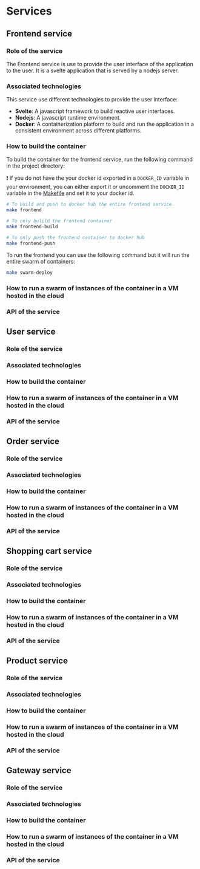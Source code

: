 # Services

## Frontend service

### Role of the service

The Frontend service is use to provide the user interface of the application to 
the user. It is a svelte application that is served by a nodejs server.

### Associated technologies

This service use different technologies to provide the user interface:

- **Svelte**: A javascript framework to build reactive user interfaces. 
- **Nodejs**: A javascript runtime environment.
- **Docker**: A containerization platform to build and run the application in a 
  consistent environment across different platforms.


### How to build the container

To build the container for the frontend service, run the following command in 
the project directory:

:heavy_exclamation_mark: If you do not have the your docker id exported in a `DOCKER_ID` variable
in your environment, you can either export it or uncomment the `DOCKER_ID` variable
in the [Makefile](../Makefile) and set it to your docker id.

```bash
# To build and push to docker hub the entire frontend service
make frontend 

# To only bulild the frontend container
make frontend-build

# To only push the frontend container to docker hub
make frontend-push
```
To run the frontend you can use the following command but it will run the entire swarm
of containers:

```bash
make swarm-deploy
```

### How to run a swarm of instances of the container in a VM hosted in the cloud

### API of the service

<!--  -->


## User service

### Role of the service

### Associated technologies

### How to build the container

### How to run a swarm of instances of the container in a VM hosted in the cloud

### API of the service

<!--  -->

## Order service

### Role of the service

### Associated technologies

### How to build the container

### How to run a swarm of instances of the container in a VM hosted in the cloud

### API of the service

<!--  -->

## Shopping cart service

### Role of the service

### Associated technologies

### How to build the container

### How to run a swarm of instances of the container in a VM hosted in the cloud

### API of the service


<!--  -->

## Product service

### Role of the service

### Associated technologies

### How to build the container

### How to run a swarm of instances of the container in a VM hosted in the cloud

### API of the service


<!--  -->


## Gateway service

### Role of the service

### Associated technologies

### How to build the container

### How to run a swarm of instances of the container in a VM hosted in the cloud

### API of the service